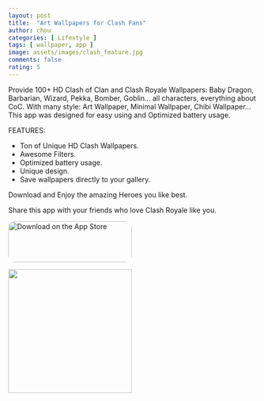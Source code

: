 ```yaml
---
layout: post
title:  "Art Wallpapers for Clash Fans"
author: chou
categories: [ Lifestyle ]
tags: [ wallpaper, app ]
image: assets/images/clash_feature.jpg
comments: false
rating: 5
---
```


Provide 100+ HD Clash of Clan and Clash Royale Wallpapers: Baby Dragon, Barbarian, Wizard, Pekka, Bomber, Goblin… all characters, everything about CoC. With many style: Art Wallpaper, Minimal Wallpaper, Chibi Wallpaper... This app was designed for easy using and Optimized battery usage.


FEATURES:

* Ton of Unique HD Clash Wallpapers.
* Awesome Filters.
* Optimized battery usage.
* Unique design.
* Save wallpapers directly to your gallery.

Download and Enjoy the amazing Heroes you like best.

Share this app with your friends who love Clash Royale like you.

<a href="https://apps.apple.com/us/app/art-wallpapers-for-clash-fans/id1258066510?itsct=apps_box&amp;itscg=30200" style="display: inline-block; overflow: hidden; border-radius: 13px; width: 250px; height: 83px;"><img src="https://tools.applemediaservices.com/api/badges/download-on-the-app-store/black/en-US?size=250x83&amp;releaseDate=1500249600&h=24be03b7ebe615c87582aa0c9fb1ed44" alt="Download on the App Store" style="border-radius: 13px; width: 250px; height: 83px;"></a>

<img src="https://tools-qr-production.s3.amazonaws.com/output/apple-toolbox/11ccaa9e7fabe3b662bc898b7ddec9ac/fb485641-1d1b-449e-bcd6-10a2a1775c8d.png" width="250">
